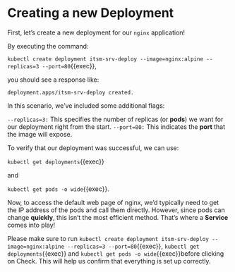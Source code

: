 # Creating a new Deployment

First, let’s create a new deployment for our `nginx` application!

By executing the command:

`kubectl create deployment itsm-srv-deploy --image=nginx:alpine --replicas=3 --port=80`{{exec}},

you should see a response like: 

```
deployment.apps/itsm-srv-deploy created.
```

In this scenario, we’ve included some additional flags:

`--replicas=3:` This specifies the number of replicas (or **pods**) we want for our deployment right from the start.
`--port=80:` This indicates the **port** that the image will expose.

To verify that our deployment was successful, we can use:

`kubectl get deployments`{{exec}}

and

`kubectl get pods -o wide`{{exec}}.

Now, to access the default web page of nginx, we’d typically need to get the IP address of the pods and call them directly. However, since pods can change **quickly**, this isn’t the most efficient method. That’s where a **Service** comes into play!

Please make sure to run `kubectl create deployment itsm-srv-deploy --image=nginx:alpine --replicas=3 --port=80`{{exec}}, `kubectl get deployments`{{exec}} and `kubectl get pods -o wide`{{exec}}before clicking on Check. This will help us confirm that everything is set up correctly.

